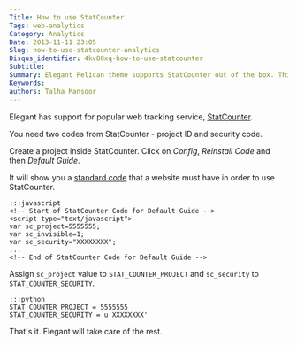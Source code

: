 ```yaml
---
Title: How to use StatCounter
Tags: web-analytics
Category: Analytics
Date: 2013-11-11 23:05
Slug: how-to-use-statcounter-analytics
Disqus_identifier: 4kv80xq-how-to-use-statcounter
Subtitle:
Summary: Elegant Pelican theme supports StatCounter out of the box. This articles describes how to set them up.
Keywords:
authors: Talha Mansoor
---
```


Elegant has support for popular web tracking service,
[StatCounter](http://statcounter.com/).

You need two codes from StatCounter - project ID and security code.

Create a project inside StatCounter. Click on _Config_, _Reinstall Code_ and then
_Default Guide_.

It will show you a [standard
code](http://statcounter.com/support/knowledge-base/14/)
that a website must have in order to use StatCounter.

    :::javascript
    <!-- Start of StatCounter Code for Default Guide -->
    <script type="text/javascript">
    var sc_project=5555555;
    var sc_invisible=1;
    var sc_security="XXXXXXXX";
    ...
    <!-- End of StatCounter Code for Default Guide -->

Assign `sc_project` value to `STAT_COUNTER_PROJECT` and `sc_security` to `STAT_COUNTER_SECURITY`.

    :::python
    STAT_COUNTER_PROJECT = 5555555
    STAT_COUNTER_SECURITY = u'XXXXXXXX'

That's it. Elegant will take care of the rest.
